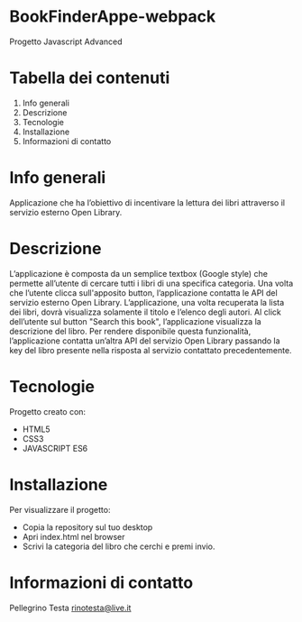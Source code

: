 # BookFinderAppe-webpack
Progetto Javascript Advanced

# Tabella dei contenuti
1. Info generali
2. Descrizione
3. Tecnologie
4. Installazione
5. Informazioni di contatto

# Info generali
Applicazione che ha l’obiettivo di incentivare la lettura dei libri attraverso il servizio esterno Open Library.

# Descrizione
L’applicazione è composta da un semplice textbox (Google style) che permette all’utente di cercare tutti i libri di una specifica categoria.
Una volta che l’utente clicca sull'apposito button, l’applicazione contatta le API del servizio esterno Open Library. L’applicazione, una volta recuperata la lista dei libri, dovrà visualizza solamente il titolo e l’elenco degli autori.
Al click dell’utente sul button "Search this book", l’applicazione visualizza la descrizione del libro. Per rendere disponibile questa funzionalità, l’applicazione contatta un’altra API del servizio Open Library passando la key del libro presente nella risposta al servizio contattato precedentemente.

# Tecnologie
Progetto creato con:

- HTML5
- CSS3
- JAVASCRIPT ES6

# Installazione
Per visualizzare il progetto:

- Copia la repository sul tuo desktop
- Apri index.html nel browser
- Scrivi la categoria del libro che cerchi e premi invio.

# Informazioni di contatto
Pellegrino Testa rinotesta@live.it
